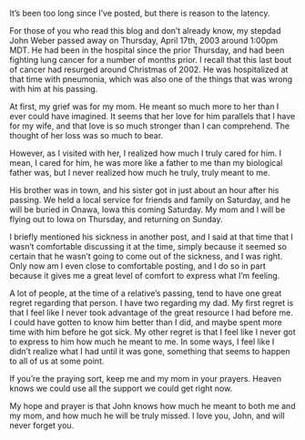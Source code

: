 It’s been too long since I’ve posted, but there is reason to the latency.

For those of you who read this blog and don’t already know, my stepdad John Weber passed away on Thursday, April 17th, 2003 around 1:00pm MDT. He had been in the hospital since the prior Thursday, and had been fighting lung cancer for a number of months prior. I recall that this last bout of cancer had resurged around Christmas of 2002. He was hospitalized at that time with pneumonia, which was also one of the things that was wrong with him at his passing.

At first, my grief was for my mom. He meant so much more to her than I ever could have imagined. It seems that her love for him parallels that I have for my wife, and that love is so much stronger than I can comprehend. The thought of her loss was so much to bear.

However, as I visited with her, I realized how much I truly cared for him. I mean, I cared for him, he was more like a father to me than my biological father was, but I never realized how much he truly, truly meant to me.

His brother was in town, and his sister got in just about an hour after his passing. We held a local service for friends and family on Saturday, and he will be buried in Onawa, Iowa this coming Saturday. My mom and I will be flying out to Iowa on Thursday, and returning on Sunday.

I briefly mentioned his sickness in another post, and I said at that time that I wasn’t comfortable discussing it at the time, simply because it seemed so certain that he wasn’t going to come out of the sickness, and I was right. Only now am I even close to comfortable posting, and I do so in part because it gives me a great level of comfort to express what I’m feeling.

A lot of people, at the time of a relative’s passing, tend to have one great regret regarding that person. I have two regarding my dad. My first regret is that I feel like I never took advantage of the great resource I had before me. I could have gotten to know him better than I did, and maybe spent more time with him before he got sick. My other regret is that I feel like I never got to express to him how much he meant to me. In some ways, I feel like I didn’t realize what I had until it was gone, something that seems to happen to all of us at some point.

If you’re the praying sort, keep me and my mom in your prayers. Heaven knows we could use all the support we could get right now.

My hope and prayer is that John knows how much he meant to both me and my mom, and how much he will be truly missed. I love you, John, and will never forget you.